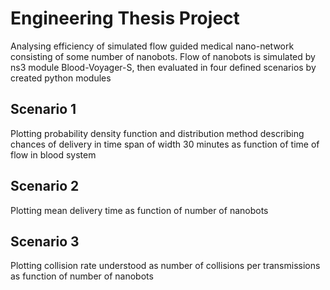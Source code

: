 # Engineering Thesis Project

Analysing efficiency of simulated flow guided medical nano-network consisting of some number of nanobots.
Flow of nanobots is simulated by ns3 module Blood-Voyager-S, then evaluated in four defined scenarios by created python modules

## Scenario 1
Plotting probability density function and distribution method describing chances of delivery in time span of width 30 minutes
as function of time of flow in blood system

## Scenario 2
Plotting mean delivery time as function of number of nanobots

## Scenario 3
Plotting collision rate understood as number of collisions per transmissions as function of number of nanobots